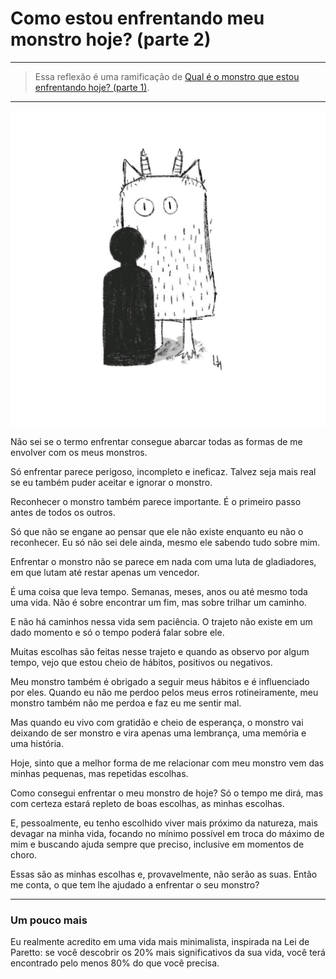 # Como estou enfrentando meu monstro hoje? (parte 2)

---

> Essa reflexão é uma ramificação de [Qual é o monstro que estou enfrentando hoje? (parte 1)](../qual-e-o-monstro-que-estou-enfrentando-hoje-parte-1/content.md).

---

![Monstro](./monster.jpeg)

Não sei se o termo enfrentar consegue abarcar todas as formas de me envolver com os meus monstros.

Só enfrentar parece perigoso, incompleto e ineficaz. Talvez seja mais real se eu também puder aceitar e ignorar o monstro.

Reconhecer o monstro também parece importante. É o primeiro passo antes de todos os outros.

Só que não se engane ao pensar que ele não existe enquanto eu não o reconhecer. Eu só não sei dele ainda, mesmo ele sabendo tudo sobre mim.

Enfrentar o monstro não se parece em nada com uma luta de gladiadores, em que lutam até restar apenas um vencedor.

É uma coisa que leva tempo. Semanas, meses, anos ou até mesmo toda uma vida. Não é sobre encontrar um fim, mas sobre trilhar um caminho.

E não há caminhos nessa vida sem paciência. O trajeto não existe em um dado momento e só o tempo poderá falar sobre ele.

Muitas escolhas são feitas nesse trajeto e quando as observo por algum tempo, vejo que estou cheio de hábitos, positivos ou negativos.

Meu monstro também é obrigado a seguir meus hábitos e é influenciado por eles. Quando eu não me perdoo pelos meus erros rotineiramente, meu monstro também não me perdoa e faz eu me sentir mal.

Mas quando eu vivo com gratidão e cheio de esperança, o monstro vai deixando de ser monstro e vira apenas uma lembrança, uma memória e uma história.

Hoje, sinto que a melhor forma de me relacionar com meu monstro vem das minhas pequenas, mas repetidas escolhas.

Como consegui enfrentar o meu monstro de hoje? Só o tempo me dirá, mas com certeza estará repleto de boas escolhas, as minhas escolhas.

E, pessoalmente, eu tenho escolhido viver mais próximo da natureza, mais devagar na minha vida, focando no mínimo possível em troca do máximo de mim e buscando ajuda sempre que preciso, inclusive em momentos de choro.

Essas são as minhas escolhas e, provavelmente, não serão as suas. Então me conta, o que tem lhe ajudado a enfrentar o seu monstro?

---

### Um pouco mais

Eu realmente acredito em uma vida mais minimalista, inspirada na Lei de Paretto: se você descobrir os 20% mais significativos da sua vida, você terá encontrado pelo menos 80% do que você precisa.
